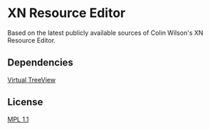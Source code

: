 # XN Resource Editor

Based on the latest publicly available sources of Colin Wilson's XN Resource Editor.

## Dependencies

[Virtual TreeView](https://github.com/Virtual-TreeView/Virtual-TreeView)

## License

[MPL 1.1](https://www.mozilla.org/MPL/1.1/)
